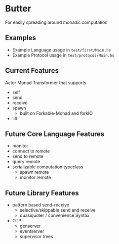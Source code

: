 # Butter
For easily spreading around monadic computation
## Examples
- Example Language usage in `test/first/Main.hs`
- Example Protocol usage in `test/protocol/Main.hs` 
## Current Features
Actor Monad Transformer that supports
- self
- send
- receive
- spawn
  - built on Forkable-Monad and forkIO
- lift
## Future Core Language Features
- monitor
- connect to remote
- send to remote
- query remote
- serializable computation typeclass
  - spawn remote
  - monitor remote

## Future Library Features
- pattern based send-receive
  - selective/skippable send and receive
  - quasiquoter / convenience Syntax
- OTP
  - genserver
  - eventserver
  - supervisor trees
